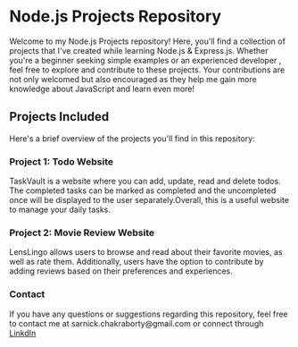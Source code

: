 <h1>Node.js Projects Repository</h1>
<p>Welcome to my Node.js Projects repository! Here, you'll find a collection of projects that I've created while learning Node.js & Express.js. Whether you're a beginner seeking simple examples or an experienced developer , feel free to explore and contribute to these projects. Your contributions are not only welcomed but also encouraged as they help me gain more knowledge about JavaScript and learn even more!</p>


<h2>Projects Included</h2>
<p>Here's a brief overview of the projects you'll find in this repository:</p>

<h3>Project 1: Todo Website </h3>
<p>TaskVault is a website where you can add, update, read and delete todos. The completed tasks can be marked as completed and the uncompleted once will be displayed to the user separately.Overall, this is a useful website to manage your daily tasks.</p>

<h3>Project 2: Movie Review Website </h3>
<p>LensLingo allows users to browse and read about their favorite movies, as well as rate them. Additionally, users have the option to contribute by adding reviews based on their preferences and experiences.</p>


<h3>Contact</h3>
<p>If you have any questions or suggestions regarding this repository, feel free to contact me at sarnick.chakraborty@gmail.com or connect through <a href= "in/sarnick-chakraborty-16828423a">LinkdIn</a></p>

